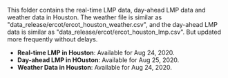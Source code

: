 This folder contains the real-time LMP data, day-ahead LMP data and weather data in Houston. The weather file is similar as "data_release/ercot/ercot_houston_weather.csv", and the day-ahead LMP data is similar as "data_release/ercot/ercot_houston_lmp.csv". But updated more frequently without delays.

- **Real-time LMP in Houston**: Available for Aug 24, 2020.
- **Day-ahead LMP in HOuston**: Available for Aug 25, 2020.
- **Weather Data in Houston**: Available for Aug 24, 2020.
